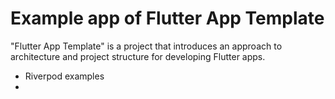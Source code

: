 # Example app of Flutter App Template

"Flutter App Template" is a project that introduces an approach to architecture and project structure for developing Flutter apps.

- Riverpod examples
- 